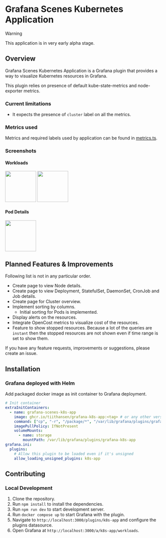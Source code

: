 # Grafana Scenes Kubernetes Application

> [!WARNING]  
> This application is in very early alpha stage.

## Overview

Grafana Scenes Kubernetes Application is a Grafana plugin that provides a way to visualize Kubernetes resources in Grafana.

This plugin relies on presence of default kube-state-metrics and node-exporter metrics.

### Current limitations

* It expects the presence of `cluster` label on all the metrics.

### Metrics used

Metrics and required labels used by application can be found in [metrics.ts](src/metrics/metrics.ts).

### Screenshots

#### Workloads
<img src="screenshots/workloads_pods.png" height="100">
<img src="screenshots/workloads_statefulsets.png" height="100">

#### Pod Details
<img src="screenshots/pod_details.png" height="100">

## Planned Features & Improvements

Following list is not in any particular order.

* Create page to view Node details.
* Create page to view Deployment, StatefulSet, DaemonSet, CronJob and Job details.
* Create page for Cluster overview.
* Implement sorting by columns.
  * Initial sorting for Pods is implemented. 
* Display alerts on the resources.
* Integrate OpenCost metrics to visualize cost of the resources.
* Feature to show stopped resources.
  Because a lot of the queries are `instant` then the stopped resources are not shown even if time range is set to show them.

If you have any feature requests, improvements or suggestions, please create an issue.

## Installation

### Grafana deployed with Helm

Add packaged docker image as init container to Grafana deployment.

```yaml
# Init container
extraInitContainers:
  - name: grafana-scenes-k8s-app
    image: ghcr.io/tiithansen/grafana-k8s-app:<tag> # or any other version
    command: ["cp", "-r", "/package/*", "/var/lib/grafana/plugins/grafana-k8s-app"]
    imagePullPolicy: IfNotPresent
    volumeMounts:
      - name: storage
        mountPath: /var/lib/grafana/plugins/grafana-k8s-app
grafana.ini:
  plugins:
    # Allow this plugin to be loaded even if it's unsigned
    allow_loading_unsigned_plugins: k8s-app
```
## Contributing

### Local Development

1. Clone the repository.
2. Run `npm install` to install the dependencies.
3. Run `npm run dev` to start development server.
4. Run `docker compose up` to start Grafana with the plugin.
5. Navigate to `http://localhost:3000/plugins/k8s-app` and configure the plugins datasource.
6. Open Grafana at `http://localhost:3000/a/k8s-app/workloads`.
